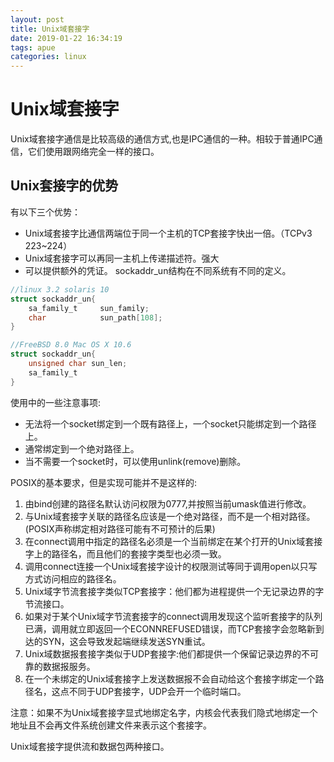 ```yaml
---
layout: post
title: Unix域套接字
date: 2019-01-22 16:34:19
tags: apue 
categories: linux
---
```

# Unix域套接字
Unix域套接字通信是比较高级的通信方式,也是IPC通信的一种。相较于普通IPC通信，它们使用跟网络完全一样的接口。

<!--more-->

## Unix套接字的优势
有以下三个优势：
-   Unix域套接字比通信两端位于同一个主机的TCP套接字快出一倍。（TCPv3 223~224）
-   Unix域套接字可以再同一主机上传递描述符。强大
-   可以提供额外的凭证。
sockaddr_un结构在不同系统有不同的定义。
```c
//linux 3.2 solaris 10
struct sockaddr_un{
    sa_family_t     sun_family;
    char            sun_path[108];
}

//FreeBSD 8.0 Mac OS X 10.6
struct sockaddr_un{
    unsigned char sun_len;
    sa_family_t    
}
```

使用中的一些注意事项:
-   无法将一个socket绑定到一个既有路径上，一个socket只能绑定到一个路径上。
-   通常绑定到一个绝对路径上。
-   当不需要一个socket时，可以使用unlink(remove)删除。

POSIX的基本要求，但是实现可能并不是这样的:  
1.  由bind创建的路径名默认访问权限为0777,并按照当前umask值进行修改。   
2. 与Unix域套接字关联的路径名应该是一个绝对路径，而不是一个相对路径。(POSIX声称绑定相对路径可能有不可预计的后果)  
3. 在connect调用中指定的路径名必须是一个当前绑定在某个打开的Unix域套接字上的路径名，而且他们的套接字类型也必须一致。
4. 调用connect连接一个Unix域套接字设计的权限测试等同于调用open以只写方式访问相应的路径名。
5. Unix域字节流套接字类似TCP套接字：他们都为进程提供一个无记录边界的字节流接口。
6. 如果对于某个Unix域字节流套接字的connect调用发现这个监听套接字的队列已满，调用就立即返回一个ECONNREFUSED错误，而TCP套接字会忽略新到达的SYN，这会导致发起端继续发送SYN重试。
7. Unix域数据报套接字类似于UDP套接字:他们都提供一个保留记录边界的不可靠的数据报服务。
8. 在一个未绑定的Unix域套接字上发送数据报不会自动给这个套接字绑定一个路径名，这点不同于UDP套接字，UDP会开一个临时端口。

注意：如果不为Unix域套接字显式地绑定名字，内核会代表我们隐式地绑定一个地址且不会再文件系统创建文件来表示这个套接字。

Unix域套接字提供流和数据包两种接口。


